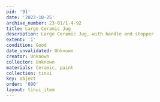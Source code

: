 ```yaml
---
pid: '91'
date: '2023-10-25'
archive_number: 23-01/1-4-92
title: Large Ceramic Jug
description: Large Ceramic Jug, with handle and stopper
extent: '1'
condition: Good
date_unvalidated: Unknown
creator: Unknown
collector: Unknown
materials: Ceramic, paint
collection: tinui
key: object
order: '090'
layout: tinui_item
---
```

